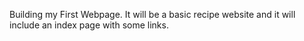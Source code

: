 Building my First Webpage.
It will be a basic recipe website and it will include an index page with some links.